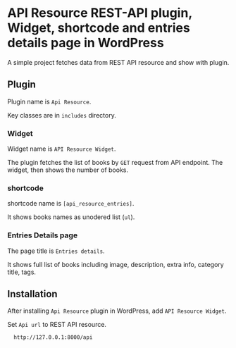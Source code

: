 
# API Resource REST-API plugin, Widget, shortcode and entries details page in WordPress

A simple project fetches data from REST API resource and show with plugin.

## Plugin

Plugin name is `Api Resource`.

Key classes are in `includes` directory.

### Widget

Widget name is `API Resource Widget`.

The plugin fetches the list of books by `GET` request from API endpoint.
The widget, then shows the number of books.

### shortcode

shortcode name is `[api_resource_entries]`.

It shows books names as unodered list (`ul`).

### Entries Details page
The page title is `Entries details`.

It shows full list of books including image, description, extra info, category title, tags.






## Installation

After installing `Api Resource` plugin in WordPress, add `API Resource Widget`.

Set `Api url` to REST API resource.

```bash
  http://127.0.0.1:8000/api
```
    